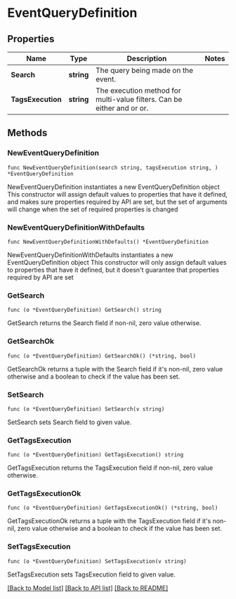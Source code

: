 # EventQueryDefinition

## Properties

Name | Type | Description | Notes
---- | ---- | ----------- | ------
**Search** | **string** | The query being made on the event. | 
**TagsExecution** | **string** | The execution method for multi-value filters. Can be either and or or. | 

## Methods

### NewEventQueryDefinition

`func NewEventQueryDefinition(search string, tagsExecution string, ) *EventQueryDefinition`

NewEventQueryDefinition instantiates a new EventQueryDefinition object
This constructor will assign default values to properties that have it defined,
and makes sure properties required by API are set, but the set of arguments
will change when the set of required properties is changed

### NewEventQueryDefinitionWithDefaults

`func NewEventQueryDefinitionWithDefaults() *EventQueryDefinition`

NewEventQueryDefinitionWithDefaults instantiates a new EventQueryDefinition object
This constructor will only assign default values to properties that have it defined,
but it doesn't guarantee that properties required by API are set

### GetSearch

`func (o *EventQueryDefinition) GetSearch() string`

GetSearch returns the Search field if non-nil, zero value otherwise.

### GetSearchOk

`func (o *EventQueryDefinition) GetSearchOk() (*string, bool)`

GetSearchOk returns a tuple with the Search field if it's non-nil, zero value otherwise
and a boolean to check if the value has been set.

### SetSearch

`func (o *EventQueryDefinition) SetSearch(v string)`

SetSearch sets Search field to given value.


### GetTagsExecution

`func (o *EventQueryDefinition) GetTagsExecution() string`

GetTagsExecution returns the TagsExecution field if non-nil, zero value otherwise.

### GetTagsExecutionOk

`func (o *EventQueryDefinition) GetTagsExecutionOk() (*string, bool)`

GetTagsExecutionOk returns a tuple with the TagsExecution field if it's non-nil, zero value otherwise
and a boolean to check if the value has been set.

### SetTagsExecution

`func (o *EventQueryDefinition) SetTagsExecution(v string)`

SetTagsExecution sets TagsExecution field to given value.



[[Back to Model list]](../README.md#documentation-for-models) [[Back to API list]](../README.md#documentation-for-api-endpoints) [[Back to README]](../README.md)


